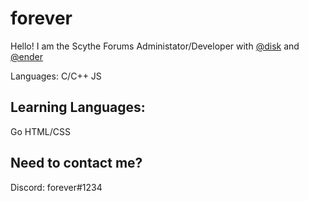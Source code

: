 # forever
Hello! I am the Scythe Forums Administator/Developer with [@disk](https://github.com.disk) and [@ender](https://github.com/ender)

Languages:
C/C++
JS

Learning Languages:
--
Go
HTML/CSS

Need to contact me?
--
Discord: forever#1234




